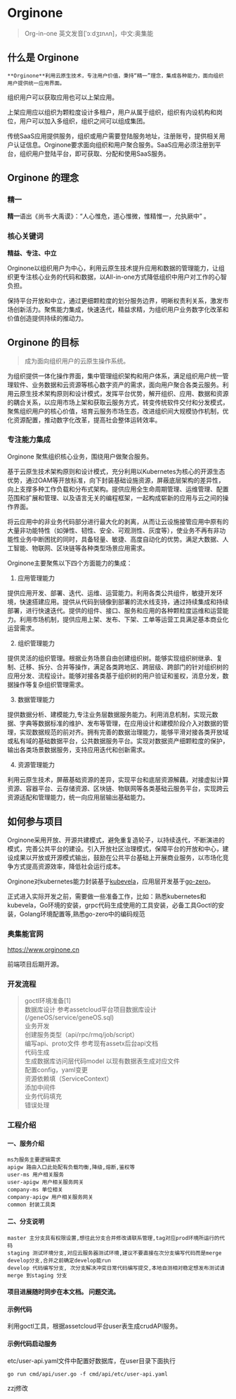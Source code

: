 # Orginone 

> Org-in-one 英文发音[ˈɔːdʒɪnʌn]，中文:奥集能

## 什么是 Orginone
  
    **Orginone**利用云原生技术，专注用户价值，秉持“精一”理念，集成各种能力，面向组织用户提供统一应用界面。 

组织用户可以获取应用也可以上架应用。

上架应用应以组织为颗粒度设计多租户，用户从属于组织，组织有内设机构和岗位，用户可以加入多组织，组织之间可以组成集团。

传统SaaS应用提供服务，组织或用户需要登陆服务地址，注册账号，提供相关用户认证信息。Orginone要求面向组织和用户聚合服务。SaaS应用必须注册到平台，组织用户登陆平台，即可获取、分配和使用SaaS服务。

## Orginone 的理念
  
### 精一

**精一**语出《尚书·大禹谟》：“人心惟危，道心惟微，惟精惟一，允执厥中” 。

### 核心关键词

**精益、专注、中立**

Orginone以组织用户为中心，利用云原生技术提升应用和数据的管理能力，让组织更专注核心业务的代码和数据，以All-in-one方式降低组织中用户对工作的心智负担。

保持平台开放和中立，通过更细颗粒度的划分服务边界，明晰权责利关系，激发市场创新活力。聚焦能力集成，快速迭代，精益求精，为组织用户业务数字化改革和价值创造提供持续的推动力。

## Orginone 的目标

> 成为面向组织用户的云原生操作系统。

为组织提供一体化操作界面，集中管理组织架构和用户体系，满足组织用户统一管理软件、业务数据和云资源等核心数字资产的需求，面向用户聚合各类云服务。利用云原生技术架构原则和设计模式，发挥平台优势，解开组织、应用、数据和资源的耦合关系，以应用市场上架和获取云服务方式，转变传统软件交付和分发模式，聚焦组织用户的核心价值，培育云服务市场生态，改进组织间大规模协作机制，优化资源配置，推动数字化改革，提高社会整体运转效率。


### 专注能力集成

Orginone 聚焦组织核心业务，围绕用户做聚合服务。

基于云原生技术架构原则和设计模式，充分利用以Kubernetes为核心的开源生态优势，通过OAM等开放标准，向下封装基础设施资源，屏蔽底层架构的差异性，向上支撑多种工作负载和分布式架构。提供应用全生命周期管理、运维管理、配置范围和扩展和管理、以及语言无关的编程框架，一起构成崭新的应用与云之间的操作界面。

将云应用中的非业务代码部分进行最大化的剥离，从而让云设施接管应用中原有的大量非功能特性（如弹性、韧性、安全、可观测性、灰度等），使业务不再有非功能性业务中断困扰的同时，具备轻量、敏捷、高度自动化的优势。满足大数据、人工智能、物联网、区块链等各种类型场景应用需求。

Orginone主要聚焦以下四个方面能力的集成：

1. 应用管理能力    

提供应用开发、部署、迭代、运维、运营能力。利用各类公共组件，敏捷开发环境，快速搭建应用。提供从代码到镜像到部署的流水线支持，通过持续集成和持续部署，进行快速迭代。提供的组件、接口、服务和应用的各种颗粒度运维和运营能力。利用市场机制，提供应用上架、发布、下架、工单等运营工具满足基本商业化运营需求。

2. 组织管理能力
   
提供灵活的组织管理。根据业务场景自由创建组织树。能够实现组织树继承、复制、迁移、拆分、合并等操作，满足各类跨地区、跨层级、跨部门的针对组织树的应用分发、流程设计。能够对接各类基于组织树的用户验证和鉴权，消息分发，数据操作等复杂组织管理需求。

3. 数据管理能力   

提供数据分析、建模能力,专注业务层数据服务能力。利用消息机制，实现元数据、字典等数据标准的维护、发布等管理，在应用设计和建模阶段介入对数据的管理，实现数据规范的前对齐。拥有完善的数据治理能力，能够平滑对接各类开放域或私有域的基础数据平台，公共数据服务平台。实现对数据资产细颗粒度的保护，输出各类场景数据服务，支持应用迭代和创新需求。

4. 资源管理能力
   
利用云原生技术，屏蔽基础资源的差异，实现平台和底层资源解藕，对接虚拟计算资源、容器平台、云存储资源、区块链、物联网等各类基础云服务平台，实现跨云资源适配和管理能力，统一向应用层输出基础能力。


## 如何参与项目

Orginone采用开放、开源共建模式，避免重复造轮子，以持续迭代，不断演进的模式，完善公共平台的建设。引入开放社区治理模式，保障平台的开放和中心，建设成果以开放或开源模式输出，鼓励在公共平台基础上开展商业服务，以市场化竞争方式提高资源效率，降低社会运行成本。

Orginone对kubernetes能力封装基于[kubevela](https://github.com/oam-dev/kubevela)，应用层开发基于[go-zero](https://github.com/tal-tech/go-zero)。

正式进入实际开发之前，需要做一些准备工作，比如：熟悉kubernetes和kubevela，Go环境的安装，grpc代码生成使用的工具安装，必备工具Goctl的安装，Golang环境配置等,熟悉go-zero中的编码规范

### 奥集能官网

https://www.orginone.cn

前端项目后期开源。

### 开发流程

> goctl环境准备[1]    
> 数据库设计 参考assetcloud平台项目数据库设计 (/geneOS/service/geneOS.sql)   
> 业务开发   
> 创建服务类型（api/rpc/rmq/job/script）   
> 编写api、proto文件 参考现有assetx后台api文档   
> 代码生成   
> 生成数据库访问层代码model 以现有数据表生成对应文件   
> 配置config，yaml变更   
> 资源依赖填（ServiceContext）   
> 添加中间件   
> 业务代码填充   
> 错误处理   

### 工程介绍

#### 一、服务介绍

    ms为服务主要逻辑需求
    apigw 路由入口此处配有负载均衡,降级,熔断,鉴权等
    user-ms 用户相关服务
    user-apigw 用户相关服务网关
    company-ms 单位相关
    company-apigw 用户相关服务网关
    common 封装工具类

#### 二、分支说明

    master 主分支具有权限设置,想往此分支合并修改请联系管理,tag对应prod环境所运行的代码
    staging 测试环境分支,对应云服务器测试环境,建议不要直接在次分支编写代码而是merge develop分支,合并之前确定develop能run 
    develop 代码编写分支, 次分支解决冲突日常代码编写提交,本地自测相对稳定想发布测试请merge 到staging 分支

#### 项目进展随时同步在本文档。 问题交流。   


#### 示例代码 

利用goctl工具，根据assetcloud平台user表生成crudAPI服务。

#### 示例代码启动服务   

etc/user-api.yaml文件中配置好数据库，在user目录下面执行
```
go run cmd/api/user.go -f cmd/api/etc/user-api.yaml
```
zzj修改